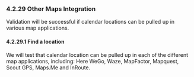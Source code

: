 ### 4.2.29 Other Maps Integration

Validation will be successful if calendar locations can be pulled up in various map applications.

#### 4.2.29.1 Find a location

We will test that calendar location can be pulled up in each of the different map applications, including: Here WeGo, Waze, MapFactor, Mapquest, Scout GPS, Maps.Me and InRoute.

